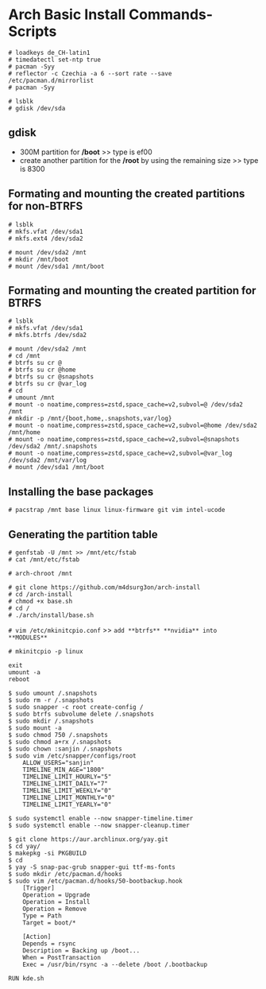 # Arch Basic Install Commands-Scripts

```
# loadkeys de_CH-latin1
# timedatectl set-ntp true
# pacman -Syy
# reflector -c Czechia -a 6 --sort rate --save /etc/pacman.d/mirrorlist
# pacman -Syy
```

```
# lsblk
# gdisk /dev/sda
```

## gdisk

- 300M partition for **/boot** >> type is ef00
- create another partition for the **/root** by using the remaining size >> type is 8300

## Formating and mounting the created partitions for non-BTRFS

```
# lsblk
# mkfs.vfat /dev/sda1
# mkfs.ext4 /dev/sda2
```

```
# mount /dev/sda2 /mnt
# mkdir /mnt/boot
# mount /dev/sda1 /mnt/boot
```

## Formating and mounting the created partition for BTRFS

```
# lsblk
# mkfs.vfat /dev/sda1
# mkfs.btrfs /dev/sda2
```

```
# mount /dev/sda2 /mnt
# cd /mnt
# btrfs su cr @
# btrfs su cr @home
# btrfs su cr @snapshots
# btrfs su cr @var_log
# cd
# umount /mnt
# mount -o noatime,compress=zstd,space_cache=v2,subvol=@ /dev/sda2 /mnt
# mkdir -p /mnt/{boot,home,.snapshots,var/log}
# mount -o noatime,compress=zstd,space_cache=v2,subvol=@home /dev/sda2 /mnt/home
# mount -o noatime,compress=zstd,space_cache=v2,subvol=@snapshots /dev/sda2 /mnt/.snapshots
# mount -o noatime,compress=zstd,space_cache=v2,subvol=@var_log /dev/sda2 /mnt/var/log
# mount /dev/sda1 /mnt/boot
```

## Installing the base packages

`# pacstrap /mnt base linux linux-firmware git vim intel-ucode`

## Generating the partition table

```
# genfstab -U /mnt >> /mnt/etc/fstab
# cat /mnt/etc/fstab
```

`# arch-chroot /mnt`

```
# git clone https://github.com/m4dsurg3on/arch-install
# cd /arch-install
# chmod +x base.sh
# cd /
# ./arch/install/base.sh
```

`# vim /etc/mkinitcpio.conf` >> `add **btrfs** **nvidia** into **MODULES**`
  
`# mkinitcpio -p linux`

```
exit
umount -a
reboot
```

```
$ sudo umount /.snapshots
$ sudo rm -r /.snapshots
$ sudo snapper -c root create-config /
$ sudo btrfs subvolume delete /.snapshots
$ sudo mkdir /.snapshots
$ sudo mount -a
$ sudo chmod 750 /.snapshots
$ sudo chmod a+rx /.snapshots
$ sudo chown :sanjin /.snapshots
$ sudo vim /etc/snapper/configs/root
    ALLOW_USERS="sanjin"
    TIMELINE_MIN_AGE="1800"
    TIMELINE_LIMIT_HOURLY="5"
    TIMELINE_LIMIT_DAILY="7"
    TIMELINE_LIMIT_WEEKLY="0"
    TIMELINE_LIMIT_MONTHLY="0"
    TIMELINE_LIMIT_YEARLY="0"
```

```
$ sudo systemctl enable --now snapper-timeline.timer
$ sudo systemctl enable --now snapper-cleanup.timer
```

```
$ git clone https://aur.archlinux.org/yay.git
$ cd yay/
$ makepkg -si PKGBUILD
$ cd
$ yay -S snap-pac-grub snapper-gui ttf-ms-fonts
$ sudo mkdir /etc/pacman.d/hooks
$ sudo vim /etc/pacman.d/hooks/50-bootbackup.hook
    [Trigger]
    Operation = Upgrade
    Operation = Install
    Operation = Remove
    Type = Path
    Target = boot/*

    [Action]
    Depends = rsync
    Description = Backing up /boot...
    When = PostTransaction
    Exec = /usr/bin/rsync -a --delete /boot /.bootbackup
```

`RUN kde.sh`
